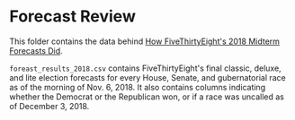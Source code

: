 # Forecast Review

This folder contains the data behind [How FiveThirtyEight's 2018 Midterm Forecasts Did](https://fivethirtyeight.com/features/how-fivethirtyeights-2018-midterm-forecasts-did/).

`foreast_results_2018.csv` contains FiveThirtyEight's final classic, deluxe, and lite election forecasts for every House, Senate, and gubernatorial race as of the morning of Nov. 6, 2018. It also contains columns indicating whether the Democrat or the Republican won, or if a race was uncalled as of December 3, 2018.
